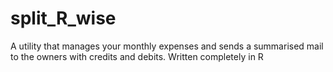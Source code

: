 # split_R_wise
A utility that manages your monthly expenses and sends a summarised mail to the owners with credits and debits. Written completely in R
